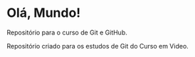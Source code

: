 # Olá, Mundo!
 Repositório para o curso de Git e GitHub.

 Repositório criado para os estudos de Git do Curso em Video.
